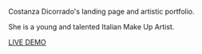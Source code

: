 Costanza Dicorrado's landing page and artistic portfolio.

She is a young and talented Italian Make Up Artist.

<a href="https://www.costanzadicorrado.com/"> LIVE DEMO </a>
